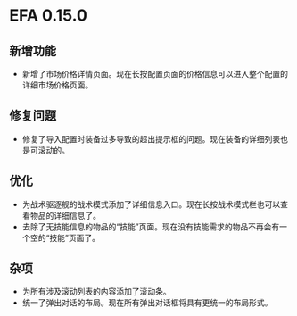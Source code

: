 # EFA 0.15.0

## 新增功能

- 新增了市场价格详情页面。现在长按配置页面的价格信息可以进入整个配置的详细市场价格页面。

## 修复问题

- 修复了导入配置时装备过多导致的超出提示框的问题。现在装备的详细列表也是可滚动的。

## 优化

- 为战术驱逐舰的战术模式添加了详细信息入口。现在长按战术模式栏也可以查看物品的详细信息了。
- 去除了无技能信息的物品的“技能”页面。现在没有技能需求的物品不再会有一个空的“技能”页面了。

## 杂项

- 为所有涉及滚动列表的内容添加了滚动条。
- 统一了弹出对话的布局。现在所有弹出对话框将具有更统一的布局形式。
